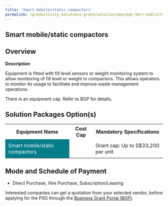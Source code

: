 ```yaml
---
title: 'Smart mobile/static compactors'
permalink: /productivity-solutions-grant/solutionrepo/eqt-Smrt-moblsttc-compctors-Envronmntl-Srvcs
---
```


## Smart mobile/static compactors

## Overview

**Description**

Equipment is fitted with fill level sensors or weight monitoring system to allow monitoring of fill level or weight in compactors. This allows operators to monitor its usage to facilitate and improve waste management operations.

There is an equipment cap. Refer to BGP for details.

## Solution Packages Option(s)

<table>
<tr>
<th><b>Equipment Name</b></th>
<th><b>Cost Cap</b></th>
<th><b>Mandatory Specifications</b></th>
</tr>
<tr>
<td style='padding: 10px; background-color: #037E8A; color: #FFFFFF;'>Smart mobile/static compactors</td>
<td style='padding: 10px;'></td>
<td style='padding: 10px;'>Grant cap: Up to S$33,200 per unit</td>
</tr>
</table>

## Mode and Schedule of Payment

 - Direct Purchase, Hire Purchase, Subscription/Leasing

Interested companies can get a quotation from your selected vendor, before applying for the PSG through the <a href='https://www.businessgrants.gov.sg/' target='_blank' rel='noopener'>Business Grant Portal (BGP)</a>.

<script src="/jquery/resize-tables.js"></script>
